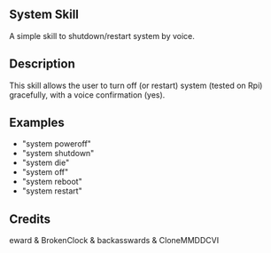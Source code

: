 ## System Skill
A simple skill to shutdown/restart system by voice.

## Description
This skill allows the user to turn off (or restart) system (tested on Rpi) gracefully, with a voice confirmation (yes).

## Examples
 - "system poweroff"
 - "system shutdown"
 - "system die"
 - "system off"
 - "system reboot"
 - "system restart"

## Credits
eward & BrokenClock & backasswards &  CloneMMDDCVI


